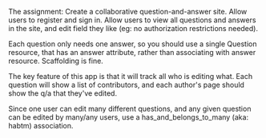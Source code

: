 The assignment:
Create a collaborative question-and-answer site. Allow users to register and sign in. Allow users to view all questions and answers in the site, and edit field they like (eg: no authorization restrictions needed). 

Each question only needs one answer, so you should use a single Question resource, that has an answer attribute, rather than associating with answer resource. Scaffolding is fine.

The key feature of this app is that it will track all who is editing what. Each question will show a list of contributors, and each author's page should show the q/a that they've edited.

Since one user can edit many different questions, and any given question can be edited by many/any users, use a has_and_belongs_to_many (aka: habtm) association. 